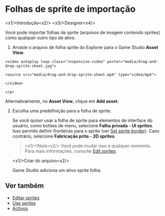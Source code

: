 # Folhas de sprite de importação

<x1\/>Introdução<x2\/>
<x3\/>Designer<x4\/>

Você pode importar folhas de sprite (arquivos de imagem contendo sprites) como qualquer outro tipo de ativo.

1. Arraste o arquivo de folha sprite do Explorer para o Game Studio **Asset View**.

<p>
    <video autoplay loop class="responsive-video" poster="media/drag-and-drop-sprite-sheet.jpg">
    <source src="media/drag-and-drop-sprite-sheet.mp4" type="video/mp4">
    </video>
    </p>

   Alternativamente, no **Asset View**, clique em **Add asset**.

2. Escolha uma predefinição para a folha de sprite.

   Se você quiser usar a folha de sprite para elementos de interface do usuário, como botões de menu, selecione **Falha privada - UI sprites**. Isso permite definir fronteiras para o sprite (ver [Set sprite border](set-sprite-borders.md)). Caso contrário, selecione **Fabricação prita - 2D sprites**.

   > <x1\/>!Note<x2\/>
   > Você pode mudar isso a qualquer momento. Para mais informações, consulte [Edit sprites](edit-sprites.md).

   <x1\/>Criar do arquivo<x2\/>

   Game Studio adiciona um ativo sprite folha.

## Ver também

* [Editar sprites](edit-sprites.md)
* [Use sprites](use-sprites.md)
* [Activos](../game-studio/assets.md)
